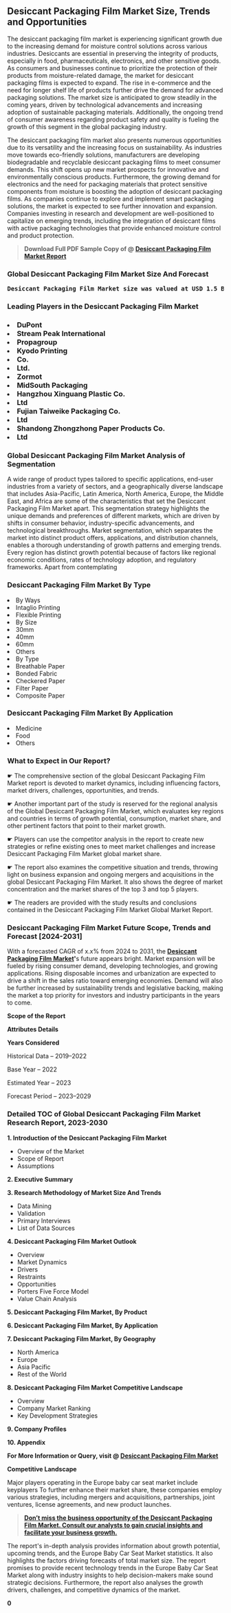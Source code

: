 <p> <h2>Desiccant Packaging Film Market Size, Trends and Opportunities</h2><p>The desiccant packaging film market is experiencing significant growth due to the increasing demand for moisture control solutions across various industries. Desiccants are essential in preserving the integrity of products, especially in food, pharmaceuticals, electronics, and other sensitive goods. As consumers and businesses continue to prioritize the protection of their products from moisture-related damage, the market for desiccant packaging films is expected to expand. The rise in e-commerce and the need for longer shelf life of products further drive the demand for advanced packaging solutions. The market size is anticipated to grow steadily in the coming years, driven by technological advancements and increasing adoption of sustainable packaging materials. Additionally, the ongoing trend of consumer awareness regarding product safety and quality is fueling the growth of this segment in the global packaging industry.</p><p>The desiccant packaging film market also presents numerous opportunities due to its versatility and the increasing focus on sustainability. As industries move towards eco-friendly solutions, manufacturers are developing biodegradable and recyclable desiccant packaging films to meet consumer demands. This shift opens up new market prospects for innovative and environmentally conscious products. Furthermore, the growing demand for electronics and the need for packaging materials that protect sensitive components from moisture is boosting the adoption of desiccant packaging films. As companies continue to explore and implement smart packaging solutions, the market is expected to see further innovation and expansion. Companies investing in research and development are well-positioned to capitalize on emerging trends, including the integration of desiccant films with active packaging technologies that provide enhanced moisture control and product protection.</p></p><blockquote id="" class=""><strong>Download Full PDF Sample Copy of @&nbsp;<a href="https://www.verifiedmarketreports.com/download-sample/?rid=663402&utm_source=Glob-Feb&utm_medium=258" target="_blank">Desiccant Packaging Film Market Report</a>&nbsp;&nbsp;</strong></blockquote><h3 id="" class=""><strong>Global&nbsp;Desiccant Packaging Film Market Size And Forecast</strong></h3><pre class="reader-text-block__code-block"><strong>Desiccant Packaging Film Market size was valued at USD 1.5 Billion in 2022 and is projected to reach USD 2.7 Billion by 2030, growing at a CAGR of 8.0% from 2024 to 2030.</strong></pre><h3 id="" class="">Leading Players in the&nbsp;Desiccant Packaging Film Market</h3><h3 class=""></Li><Li>DuPont</Li><Li> Stream Peak International</Li><Li> Propagroup</Li><Li> Kyodo Printing</Li><Li> Co.</Li><Li> Ltd.</Li><Li> Zormot</Li><Li> MidSouth Packaging</Li><Li> Hangzhou Xinguang Plastic Co.</Li><Li> Ltd</Li><Li> Fujian Taiweike Packaging Co.</Li><Li> Ltd</Li><Li> Shandong Zhongzhong Paper Products Co.</Li><Li> Ltd</h3><h3 id="" class="">Global&nbsp;Desiccant Packaging Film Market Analysis of Segmentation</h3><p id="" class="">A wide range of product types tailored to specific applications, end-user industries from a variety of sectors, and a geographically diverse landscape that includes Asia-Pacific, Latin America, North America, Europe, the Middle East, and Africa are some of the characteristics that set the Desiccant Packaging Film Market apart. This segmentation strategy highlights the unique demands and preferences of different markets, which are driven by shifts in consumer behavior, industry-specific advancements, and technological breakthroughs. Market segmentation, which separates the market into distinct product offers, applications, and distribution channels, enables a thorough understanding of growth patterns and emerging trends. Every region has distinct growth potential because of factors like regional economic conditions, rates of technology adoption, and regulatory frameworks. Apart from contemplating</p><h3 id="" class="">Desiccant Packaging Film Market&nbsp;By Type</h3><p></Li><Li>By Ways</Li><Li> Intaglio Printing</Li><Li> Flexible Printing</Li><Li> By Size</Li><Li> 30mm</Li><Li> 40mm</Li><Li> 60mm</Li><Li> Others</Li><Li> By Type</Li><Li> Breathable Paper</Li><Li> Bonded Fabric</Li><Li> Checkered Paper</Li><Li> Filter Paper</Li><Li> Composite Paper</p><div class="" data-test-id=""><h3 id="" class="">Desiccant Packaging Film Market&nbsp;By Application</h3></div><p class=""></Li><Li>Medicine</Li><Li> Food</Li><Li> Others</p><div class="" data-test-id=""><h3><span class="">What to Expect in Our Report?</span></h3></div><div class="" data-test-id=""><p><span class="">☛ The comprehensive section of the global Desiccant Packaging Film Market report is devoted to market dynamics, including influencing factors, market drivers, challenges, opportunities, and trends.</span></p></div><div class="" data-test-id=""><p><span class="">☛ Another important part of the study is reserved for the regional analysis of the Global Desiccant Packaging Film Market, which evaluates key regions and countries in terms of growth potential, consumption, market share, and other pertinent factors that point to their market growth.</span></p></div><div class="" data-test-id=""><p><span class="">☛ Players can use the competitor analysis in the report to create new strategies or refine existing ones to meet market challenges and increase Desiccant Packaging Film Market global market share.</span></p></div><div class="" data-test-id=""><p><span class="">☛ The report also examines the competitive situation and trends, throwing light on business expansion and ongoing mergers and acquisitions in the global Desiccant Packaging Film Market. It also shows the degree of market concentration and the market shares of the top 3 and top 5 players.</span></p></div><div class="" data-test-id=""><p><span class="">☛ The readers are provided with the study results and conclusions contained in the Desiccant Packaging Film Market Global Market Report.</span></p></div><div class="" data-test-id=""><h3><span class="">Desiccant Packaging Film Market Future Scope, Trends and Forecast [2024-2031]</span></h3></div><div class="" data-test-id=""><p><span class="">With a forecasted CAGR of x.x% from 2024 to 2031, the <strong><a href="https://www.verifiedmarketreports.com/download-sample/?rid=663402&utm_source=Glob-Feb&utm_medium=258" target="_blank">Desiccant Packaging Film Market</a>'</strong>s future appears bright. Market expansion will be fueled by rising consumer demand, developing technologies, and growing applications. Rising disposable incomes and urbanization are expected to drive a shift in the sales ratio toward emerging economies. Demand will also be further increased by sustainability trends and legislative backing, making the market a top priority for investors and industry participants in the years to come.</span></p><p id="ember66" class="ember-view reader-text-block__paragraph"><strong>Scope of the Report</strong></p><p id="ember67" class="ember-view reader-text-block__paragraph"><strong>Attributes Details</strong></p><p id="ember68" class="ember-view reader-text-block__paragraph"><strong>Years Considered</strong></p><p id="ember69" class="ember-view reader-text-block__paragraph">Historical Data &ndash; 2019&ndash;2022</p><p id="ember70" class="ember-view reader-text-block__paragraph">Base Year &ndash; 2022</p><p id="ember71" class="ember-view reader-text-block__paragraph">Estimated Year &ndash; 2023</p><p id="ember72" class="ember-view reader-text-block__paragraph">Forecast Period &ndash; 2023&ndash;2029</p></div><h3 id="" class="">Detailed TOC of Global Desiccant Packaging Film Market Research Report, 2023-2030</h3><p id="" class=""><strong>1. Introduction of the Desiccant Packaging Film Market</strong></p><ul><li>Overview of the Market</li><li>Scope of Report</li><li>Assumptions</li></ul><p id="" class=""><strong>2. Executive Summary</strong></p><p id="" class=""><strong>3. Research Methodology of Market Size And Trends</strong></p><ul><li>Data Mining</li><li>Validation</li><li>Primary Interviews</li><li>List of Data Sources</li></ul><p id="" class=""><strong>4. Desiccant Packaging Film Market Outlook</strong></p><ul><li>Overview</li><li>Market Dynamics</li><li>Drivers</li><li>Restraints</li><li>Opportunities</li><li>Porters Five Force Model</li><li>Value Chain Analysis</li></ul><p id="" class=""><strong>5. Desiccant Packaging Film Market, By Product</strong></p><p id="" class=""><strong>6. Desiccant Packaging Film Market, By Application</strong></p><p id="" class=""><strong>7. Desiccant Packaging Film Market, By Geography</strong></p><ul><li>North America</li><li>Europe</li><li>Asia Pacific</li><li>Rest of the World</li></ul><p id="" class=""><strong>8. Desiccant Packaging Film Market Competitive Landscape</strong></p><ul><li>Overview</li><li>Company Market Ranking</li><li>Key Development Strategies</li></ul><p id="" class=""><strong>9. Company Profiles</strong></p><p id="" class=""><strong>10. Appendix</strong></p><p><strong>For More Information or Query, visit&nbsp;@ <a href="https://www.verifiedmarketreports.com/product/desiccant-packaging-film-market/" target="_blank">Desiccant Packaging Film Market</a></strong></p><p id="ember61" class="ember-view reader-text-block__paragraph"><strong>Competitive Landscape</strong></p><p id="ember62" class="ember-view reader-text-block__paragraph">Major players operating in the Europe baby car seat market include keyplayers To further enhance their market share, these companies employ various strategies, including mergers and acquisitions, partnerships, joint ventures, license agreements, and new product launches.</p><blockquote id="ember63" class="ember-view reader-text-block__blockquote"><strong><a href="https://www.verifiedmarketreports.com/download-sample/?rid=663402&utm_source=Glob-Feb&utm_medium=258" target="_blank">Don&rsquo;t miss the business opportunity of the Desiccant Packaging Film Market. Consult our analysts to gain crucial insights and facilitate your business growth.</a></strong></blockquote><p id="ember64" class="ember-view reader-text-block__paragraph">The report's in-depth analysis provides information about growth potential, upcoming trends, and the Europe Baby Car Seat Market statistics. It also highlights the factors driving forecasts of total market size. The report promises to provide recent technology trends in the Europe Baby Car Seat Market along with industry insights to help decision-makers make sound strategic decisions. Furthermore, the report also analyses the growth drivers, challenges, and competitive dynamics of the market.</p><p class="ember-view reader-text-block__paragraph"><strong>0</strong></p>
